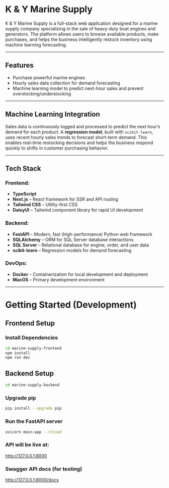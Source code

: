 # K & Y Marine Supply

K & Y Marine Supply is a full-stack web application designed for a marine supply company specializing in the sale of heavy-duty boat engines and generators. The platform allows users to browse available products, make purchases, and helps the business intelligently restock inventory using machine learning forecasting.

---

## Features

-  Purchase powerful marine engines
-  Hourly sales data collection for demand forecasting
-  Machine learning model to predict next-hour sales and prevent overstocking/understocking

---

## Machine Learning Integration

Sales data is continuously logged and processed to predict the next hour’s demand for each product. A **regression model**, built with `scikit-learn`, uses recent hourly sales trends to forecast short-term demand. This enables real-time restocking decisions and helps the business respond quickly to shifts in customer purchasing behavior.

---

## Tech Stack

### Frontend:
- **TypeScript**
- **Next.js** – React framework for SSR and API routing
- **Tailwind CSS** – Utility-first CSS
- **DaisyUI** – Tailwind component library for rapid UI development

### Backend:
- **FastAPI** – Modern, fast (high-performance) Python web framework
- **SQLAlchemy** – ORM for SQL Server database interactions
- **SQL Server** – Relational database for engine, order, and user data
- **scikit-learn** – Regression models for demand forecasting

### DevOps:
- **Docker** – Containerization for local development and deployment
- **MacOS** – Primary development environment

---

# Getting Started (Development)

## Frontend Setup

### Install Dependencies

```bash
cd marine-supply-frontend
npm install
npm run dev
```
## Backend Setup

```bash
cd marine-supply-backend
```
### Upgrade pip
```bash
pip install --upgrade pip
```


### Run the FastAPI server
```bash
uvicorn main:app --reload
```

### API will be live at:
http://127.0.0.1:8000

### Swagger API docs (for testing)
http://127.0.0.1:8000/docs

